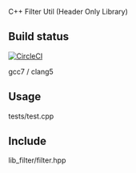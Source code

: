 C++ Filter Util (Header Only Library)

## Build status
[![CircleCI](https://circleci.com/gh/yukatayu/cpp_filter_util.svg?style=svg)](https://circleci.com/gh/yukatayu/cpp_filter_util)

gcc7 / clang5

## Usage
tests/test.cpp

## Include
lib_filter/filter.hpp
